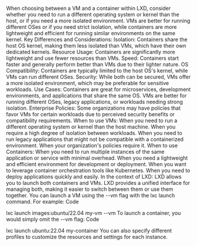 # **[](https://www.lunavi.com/blog/when-to-use-a-container-vs-when-to-use-a-virtual-machine#:~:text=If%20you%20want%20to%20virtualize%20another%20operating,from%20the%20kernel%20level%20to%20network%20switches.)**

When choosing between a VM and a container within LXD, consider whether you need to run a different operating system or kernel than the host, or if you need a more isolated environment. VMs are better for running different OSes or if you need strict isolation, while containers are more lightweight and efficient for running similar environments on the same kernel.
Key Differences and Considerations:
Isolation:
Containers share the host OS kernel, making them less isolated than VMs, which have their own dedicated kernels.
Resource Usage:
Containers are significantly more lightweight and use fewer resources than VMs.
Speed:
Containers start faster and generally perform better than VMs due to their lighter nature.
OS Compatibility:
Containers are typically limited to the host OS's kernel, while VMs can run different OSes.
Security:
While both can be secured, VMs offer a more isolated environment, which may be preferable for sensitive workloads.
Use Cases:
Containers are great for microservices, development environments, and applications that share the same OS. VMs are better for running different OSes, legacy applications, or workloads needing strong isolation.
Enterprise Policies:
Some organizations may have policies that favor VMs for certain workloads due to perceived security benefits or compatibility requirements.
When to use VMs:
When you need to run a different operating system or kernel than the host machine.
When you require a high degree of isolation between workloads.
When you need to run legacy applications that might not be compatible with a containerized environment.
When your organization's policies require it.
When to use Containers:
When you need to run multiple instances of the same application or service with minimal overhead.
When you need a lightweight and efficient environment for development or deployment.
When you want to leverage container orchestration tools like Kubernetes.
When you need to deploy applications quickly and easily.
In the context of LXD:
LXD allows you to launch both containers and VMs. LXD provides a unified interface for managing both, making it easier to switch between them or use them together. You can launch a VM using the --vm flag with the lxc launch command. For example:
Code

lxc launch images:ubuntu/22.04 my-vm --vm
To launch a container, you would simply omit the --vm flag:
Code

lxc launch ubuntu:22.04 my-container
You can also specify different profiles to customize the resources and settings for each instance.

